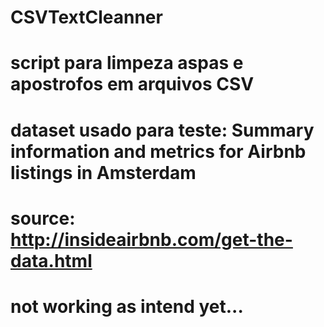 # CSVTextCleanner
# script para limpeza aspas e apostrofos em arquivos CSV

# dataset usado para teste: Summary information and metrics for Airbnb listings in Amsterdam
# source: http://insideairbnb.com/get-the-data.html

# not working as intend yet...
